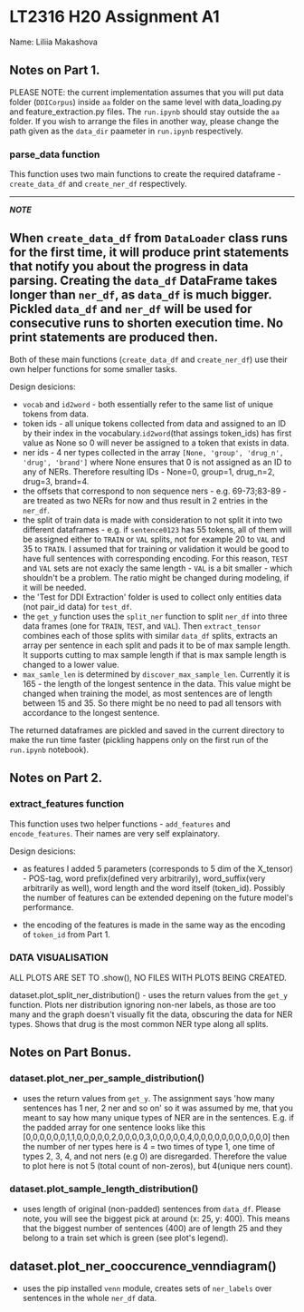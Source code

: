 # LT2316 H20 Assignment A1

Name: Liliia Makashova

## Notes on Part 1.

PLEASE NOTE: the current implementation assumes that you will put data folder (`DDICorpus`) inside `aa` folder on the same level with data_loading.py and feature_extraction.py files. The `run.ipynb` should stay outside the `aa` folder. If you wish to arrange the files in another way, please change the path given as the `data_dir` paameter in `run.ipynb` respectively.

### parse_data function

This function uses two main functions to create the required dataframe - `create_data_df` and `create_ner_df` respectively.

---
***NOTE***

When `create_data_df` from `DataLoader` class runs for the first time, it will produce print statements that notify you about the progress in data parsing. Creating the `data_df` DataFrame takes longer than `ner_df`, as `data_df` is much bigger. Pickled `data_df` and `ner_df` will be used for consecutive runs to shorten execution time. No print statements are produced then.
---

Both of these main functions (`create_data_df` and `create_ner_df`) use their own helper functions for some smaller tasks. 

Design desicions:

- `vocab` and `id2word` - both essentially refer to the same list of unique tokens from data. 
- token ids - all unique tokens collected from data and assigned to an ID by their index in the vocabulary.`id2word`(that assings token_ids) has first value as None so 0 will never be assigned to a token that exists in data.
- ner ids - 4 ner types collected in the array `[None, 'group', 'drug_n', 'drug', 'brand']` where None ensures that 0 is not assigned as an ID to any of NERs. Therefore resulting IDs - None=0, group=1, drug_n=2, drug=3, brand=4.
- the offsets that correspond to non sequence ners - e.g. 69-73;83-89 - are treated as two NERs for now and thus result in 2 entries in the `ner_df`. 
- the split of train data is made with consideration to not split it into two different dataframes - e.g. if `sentence0123` has 55 tokens, all of them will be assigned either to `TRAIN` or `VAL` splits, not for example 20 to `VAL` and 35 to `TRAIN`. I assumed that for training or validation it would be good to have full sentences with corresponding encoding. For this reason, `TEST` and `VAL` sets are not exacly the same length - `VAL` is a bit smaller - which shouldn't be a problem. The ratio might be changed during modeling, if it will be needed. 
- the 'Test for DDI Extraction' folder is used to collect only entities data (not pair_id data) for `test_df`. 
- the `get_y` function uses the `split_ner` function to split `ner_df` into three data frames (one for `TRAIN`, `TEST`, and `VAL`). Then `extract_tensor` combines each of those splits with similar `data_df` splits, extracts an array per sentence in each split and pads it to be of max sample length. It supports cutting to max sample length if that is max sample length is changed to a lower value.
- `max_samle_len` is determined by `discover_max_sample_len`. Currently it is 165 - the length of the longest sentence in the data. This value might be changed when training the model, as most sentences are of length between 15 and 35. So there might be no need to pad all tensors with accordance to the longest sentence. 
 
The returned dataframes are pickled and saved in the current directory to make the run time faster (pickling happens only on the first run of the `run.ipynb` notebook).

## Notes on Part 2.

### extract_features function

This function uses two helper functions - `add_features` and `encode_features`. Their names are very self explainatory.

Design desicions:

- as features I added 5 parameters (corresponds to 5 dim of the X_tensor) - POS-tag, word prefix(defined very arbitrarily), word_suffix(very arbitrarily as well), word length and the word itself (token_id). Possibly the number of features can be extended depening on the future model's performance. 

- the encoding of the features is made in the same way as the encoding of `token_id` from Part 1.

### DATA VISUALISATION

ALL PLOTS ARE SET TO .show(), NO FILES WITH PLOTS BEING CREATED.

dataset.plot_split_ner_distribution() - uses the return values from the `get_y` function. Plots ner distribution ignoring non-ner labels, as those are too many and the graph doesn't visually fit the data, obscuring the data for NER types. Shows that drug is the most common NER type along all splits.

## Notes on Part Bonus.

### dataset.plot_ner_per_sample_distribution() 
- uses the return values from `get_y`. The assignment says 'how many sentences has 1 ner, 2 ner and so on' so it was assumed by me, that you meant to say how many unique types of NER are in the sentences. E.g. if the padded array for one sentence looks like this [0,0,0,0,0,0,1,1,0,0,0,0,0,2,0,0,0,0,3,0,0,0,0,0,4,0,0,0,0,0,0,0,0,0,0,0] then the number of ner types here is 4 = two times of type 1, one time of types 2, 3, 4, and not ners (e.g 0) are disregarded. Therefore the value to plot here is not 5 (total count of non-zeros), but 4(unique ners count).

### dataset.plot_sample_length_distribution() 
- uses length of original (non-padded) sentences from `data_df`. Please note, you will see the biggest pick at around (x: 25, y: 400). This means that the biggest number of sentences (400) are of length 25 and they belong to a train set which is green (see plot's legend).

## dataset.plot_ner_cooccurence_venndiagram() 
- uses the pip installed `venn` module, creates sets of `ner_labels` over sentences in the whole `ner_df` data. 
